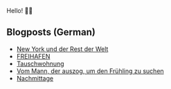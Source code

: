 Hello! 👋🏻

## Blogposts (German)
<!-- BLOG-POST-LIST:START -->
- [New York und der Rest der Welt](https://maurice-renck.de/de/leseliste/new-york-und-der-rest-der-welt)
- [FREIHAFEN](https://maurice-renck.de/de/notes/2022/freihafen)
- [Tauschwohnung](https://maurice-renck.de/de/notes/2022/tauschwohnung)
- [Vom Mann, der auszog, um den Frühling zu suchen](https://maurice-renck.de/de/leseliste/vom-mann-der-auszog-um-den-fruehling-zu-suchen)
- [Nachmittage](https://maurice-renck.de/de/leseliste/nachmittage)
<!-- BLOG-POST-LIST:END -->

<!--
**mauricerenck/mauricerenck** is a ✨ _special_ ✨ repository because its `README.md` (this file) appears on your GitHub profile.

Here are some ideas to get you started:

- 🔭 I’m currently working on ...
- 🌱 I’m currently learning ...
- 👯 I’m looking to collaborate on ...
- 🤔 I’m looking for help with ...
- 💬 Ask me about ...
- 📫 How to reach me: ...
- 😄 Pronouns: ...
- ⚡ Fun fact: ...
-->
